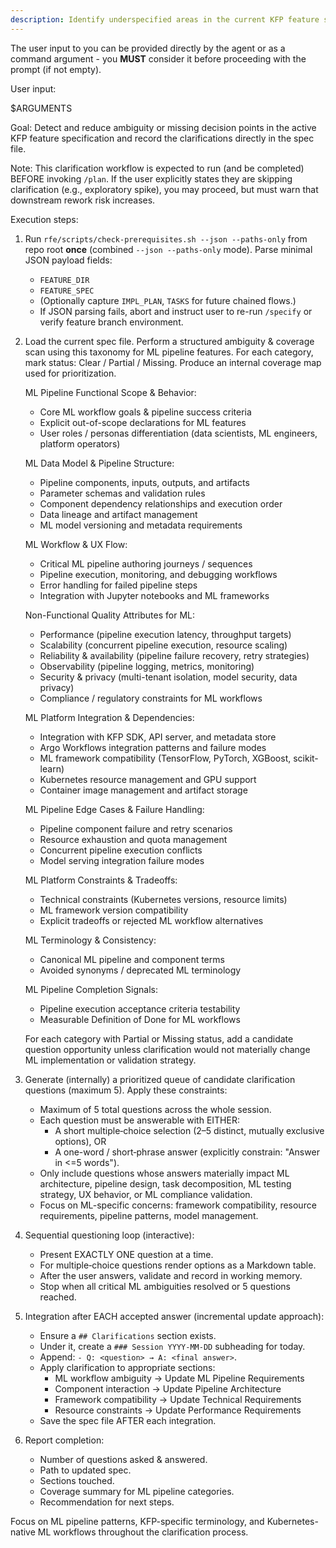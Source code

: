 ```yaml
---
description: Identify underspecified areas in the current KFP feature spec by asking up to 5 highly targeted clarification questions and encoding answers back into the spec.
---
```


The user input to you can be provided directly by the agent or as a command argument - you **MUST** consider it before proceeding with the prompt (if not empty).

User input:

$ARGUMENTS

Goal: Detect and reduce ambiguity or missing decision points in the active KFP feature specification and record the clarifications directly in the spec file.

Note: This clarification workflow is expected to run (and be completed) BEFORE invoking `/plan`. If the user explicitly states they are skipping clarification (e.g., exploratory spike), you may proceed, but must warn that downstream rework risk increases.

Execution steps:

1. Run `rfe/scripts/check-prerequisites.sh --json --paths-only` from repo root **once** (combined `--json --paths-only` mode). Parse minimal JSON payload fields:
   - `FEATURE_DIR`
   - `FEATURE_SPEC`
   - (Optionally capture `IMPL_PLAN`, `TASKS` for future chained flows.)
   - If JSON parsing fails, abort and instruct user to re-run `/specify` or verify feature branch environment.

2. Load the current spec file. Perform a structured ambiguity & coverage scan using this taxonomy for ML pipeline features. For each category, mark status: Clear / Partial / Missing. Produce an internal coverage map used for prioritization.

   ML Pipeline Functional Scope & Behavior:
   - Core ML workflow goals & pipeline success criteria
   - Explicit out-of-scope declarations for ML features
   - User roles / personas differentiation (data scientists, ML engineers, platform operators)

   ML Data Model & Pipeline Structure:
   - Pipeline components, inputs, outputs, and artifacts
   - Parameter schemas and validation rules
   - Component dependency relationships and execution order
   - Data lineage and artifact management
   - ML model versioning and metadata requirements

   ML Workflow & UX Flow:
   - Critical ML pipeline authoring journeys / sequences
   - Pipeline execution, monitoring, and debugging workflows
   - Error handling for failed pipeline steps
   - Integration with Jupyter notebooks and ML frameworks

   Non-Functional Quality Attributes for ML:
   - Performance (pipeline execution latency, throughput targets)
   - Scalability (concurrent pipeline execution, resource scaling)
   - Reliability & availability (pipeline failure recovery, retry strategies)
   - Observability (pipeline logging, metrics, monitoring)
   - Security & privacy (multi-tenant isolation, model security, data privacy)
   - Compliance / regulatory constraints for ML workflows

   ML Platform Integration & Dependencies:
   - Integration with KFP SDK, API server, and metadata store
   - Argo Workflows integration patterns and failure modes
   - ML framework compatibility (TensorFlow, PyTorch, XGBoost, scikit-learn)
   - Kubernetes resource management and GPU support
   - Container image management and artifact storage

   ML Pipeline Edge Cases & Failure Handling:
   - Pipeline component failure and retry scenarios
   - Resource exhaustion and quota management
   - Concurrent pipeline execution conflicts
   - Model serving integration failure modes

   ML Platform Constraints & Tradeoffs:
   - Technical constraints (Kubernetes versions, resource limits)
   - ML framework version compatibility
   - Explicit tradeoffs or rejected ML workflow alternatives

   ML Terminology & Consistency:
   - Canonical ML pipeline and component terms
   - Avoided synonyms / deprecated ML terminology

   ML Pipeline Completion Signals:
   - Pipeline execution acceptance criteria testability
   - Measurable Definition of Done for ML workflows

   For each category with Partial or Missing status, add a candidate question opportunity unless clarification would not materially change ML implementation or validation strategy.

3. Generate (internally) a prioritized queue of candidate clarification questions (maximum 5). Apply these constraints:
    - Maximum of 5 total questions across the whole session.
    - Each question must be answerable with EITHER:
       * A short multiple‑choice selection (2–5 distinct, mutually exclusive options), OR
       * A one-word / short‑phrase answer (explicitly constrain: "Answer in <=5 words").
   - Only include questions whose answers materially impact ML architecture, pipeline design, task decomposition, ML testing strategy, UX behavior, or ML compliance validation.
   - Focus on ML-specific concerns: framework compatibility, resource requirements, pipeline patterns, model management.

4. Sequential questioning loop (interactive):
    - Present EXACTLY ONE question at a time.
    - For multiple‑choice questions render options as a Markdown table.
    - After the user answers, validate and record in working memory.
    - Stop when all critical ML ambiguities resolved or 5 questions reached.

5. Integration after EACH accepted answer (incremental update approach):
    - Ensure a `## Clarifications` section exists.
    - Under it, create a `### Session YYYY-MM-DD` subheading for today.
    - Append: `- Q: <question> → A: <final answer>`.
    - Apply clarification to appropriate sections:
       * ML workflow ambiguity → Update ML Pipeline Requirements
       * Component interaction → Update Pipeline Architecture
       * Framework compatibility → Update Technical Requirements
       * Resource constraints → Update Performance Requirements
    - Save the spec file AFTER each integration.

6. Report completion:
   - Number of questions asked & answered.
   - Path to updated spec.
   - Sections touched.
   - Coverage summary for ML pipeline categories.
   - Recommendation for next steps.

Focus on ML pipeline patterns, KFP-specific terminology, and Kubernetes-native ML workflows throughout the clarification process.
